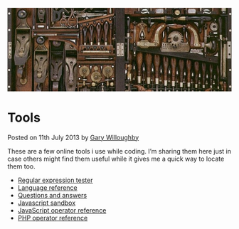 ![](/pages/images/tools.jpg)

# Tools

<time>Posted on 11th July 2013 by [Gary Willoughby](/pages/about.html)</time>

These are a few online tools i use while coding. I’m sharing them here just in case others might find them useful while it gives me a quick way to locate them too.

* [Regular expression tester](https://regex101.com/)
* [Language reference](http://overapi.com/)
* [Questions and answers](https://stackoverflow.com)
* [Javascript sandbox](https://jsfiddle.net/)
* [JavaScript operator reference](http://nomad.so/tool/javascript-operators.html)
* [PHP operator reference](http://nomad.so/tool/php-operators.php)
